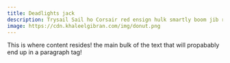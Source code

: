 ```yaml
---
title: Deadlights jack
description: Trysail Sail ho Corsair red ensign hulk smartly boom jib rum gangway.
image: https://cdn.khaleelgibran.com/img/donut.png
---
```

This is where content resides! the main bulk of the text that will propabably end up in a paragraph tag!